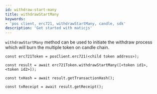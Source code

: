 ```yaml
---
id: withdraw-start-many
title: withdrawStartMany
keywords: 
- 'pos client, erc721, withdrawStartMany, candle, sdk'
description: 'Get started with maticjs'
---
```


`withdrawStartMany` method can be used to initiate the withdraw process which will burn the multiple token on candle chain.

```
const erc721Token = posClient.erc721(<child token address>);

const result = await erc721Token.withdrawStartMany([<token id1>, <token id2>]);

const txHash = await result.getTransactionHash();

const txReceipt = await result.getReceipt();

```
